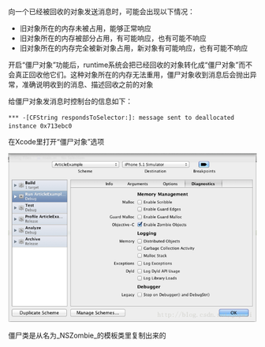 向一个已经被回收的对象发送消息时，可能会出现以下情况：

* 旧对象所在的内存未被占用，能够正常响应
* 旧对象所在的内存被部分占用，有可能响应，也有可能不响应
* 旧对象所在的内存完全被新对象占用，新对象有可能响应，也有可能不响应

开启“僵尸对象”功能后，runtime系统会把已经回收的对象转化成“僵尸对象”而不会真正回收他它们。这种对象所在的内存无法重用，僵尸对象收到消息后会抛出异常，准确说明收到的消息、描述回收之前的对象

给僵尸对象发消息时控制台的信息如下：

`*** -[CFString respondsToSelector:]: message sent to deallocated instance 0x713ebc0`

在Xcode里打开“僵尸对象”选项

![](/assets/import.png)

僵尸类是从名为\_NSZombie\_的模板类里复制出来的

